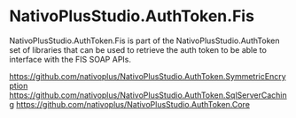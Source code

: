# NativoPlusStudio.AuthToken.Fis

NativoPlusStudio.AuthToken.Fis is part of the NativoPlusStudio.AuthToken set of libraries that can be used to retrieve the auth token to be able to interface with the FIS SOAP APIs.

https://github.com/nativoplus/NativoPlusStudio.AuthToken.SymmetricEncryption 
https://github.com/nativoplus/NativoPlusStudio.AuthToken.SqlServerCaching 
https://github.com/nativoplus/NativoPlusStudio.AuthToken.Core